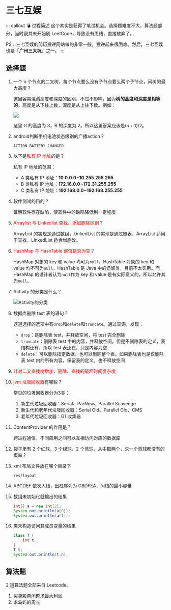 # 三七互娱

::: callout 💣 过程简述
这个其实是获得了笔试机会。选择题难度不大，算法题部分，当时我并未开始刷 LeetCode，导致没有思绪，直接放弃了。

PS：三七互娱的简历投递网站做的非常一般，投递起来很困难。然后，三七互娱也是「**广州三大坑**」之一。
:::

## 选择题

1. 一个 n 个节点的二叉树，每个节点要么没有子节点要么两个子节点，问树的最大高度？

    这里容易混淆高度和深度的区别，不过不影响，因为**树的高度和深度是相等的**。高度是从下往上数，深度是从上往下数。例如：

    ![](https://i.loli.net/2021/01/07/LQc8BwO6rDvhHd7.png)

    这里 G 的高度为 3，B 的深度为 2。所以这里答案应该是$(n+1)/2$。

2. android判断手机电池状态级别的广播action？

    `ACTION_BATTERY_CHANGED`

3. 以下是<font color="red">私有 IP 地址</font>的是？

    私有 IP 地址的范围：

    * A 类私有 IP 地址：**10.0.0.0~10.255.255.255**
    * B 类私有 IP 地址：**172.16.0.0~172.31.255.255**
    * C 类私有 IP 地址：**192.168.0.0~192.168.255.255**

4. 软件测试的目的？

    证明软件存在缺陷，使软件中的缺陷降低到一定程度

5. <font color="red">Arraylist 与 Linkedlist 查找、添加删除区别</font>？

    ArrayList 的实现是通过数组，LinkedList 的实现是通过链表，ArrayList 适用于查找，LinkedList 适合增删改。

6. <font color="red">HashMap 与 HashTable 键值是否为空</font>？

    HashMap 对象的 key 和 value 均可为`null`，HashTable 对象的 key 和 value 均不可为`null`。HashTable 是 Java 中的遗留类，目前不太实用。而 HashMap 的设计者认为`null`作为 key 和 value 是有实际意义的，所以允许其为`null`。

7. Activity 的分类是什么？

    ![Activity的分类](https://i.loli.net/2021/01/07/iDSIJcsvXlwp2oK.png)

8. 数据库删除 test 表的语句？

    这道选择的选项中有`drop`和`delete`和`truncate`。通过查询，发现：

    * `drop`：是删除表 test，并释放空间，将 test 完全删除
    * `truncate`：删除表 test 中的内容，并释放空间，但是不删除表的定义，表结构还有，所以 test 表还在，只是内容为空
    * `delete`：可以删除指定数据，也可以删除整个表。如果删除表也是仅删除表 test 内的所有内容，保留表的定义，也不释放空间

9. <font color="red">针对二叉查找树增加、删除、查找的最坏时间复杂度</font>

10. <font color="red">jvm 垃圾回收器</font>有哪些？

    常见的垃圾回收器分为3类：

    1. 新生代垃圾回收器：Serial、ParNew、Parallel Scavenge
    2. 新生代和老年代垃圾回收器：Serial Old、Parallel Old、CMS
    3. 老年代垃圾回收器：G1 收集器

11. ContentProvider 的作用是？

    跨进程通信，不同应用之间可以互相访问对应的数据库

12. 袋子里有 2 个红球，3 个绿球，2 个蓝球，从中取两个，求一个蓝球都没有的概率？

13. xml 布局文件放在哪个目录下

    `res/layout`

14. ABCDEF 依次入栈，出栈序列为 CBDFEA，问栈的最小容量

15. 数组未初始化就输出的结果

    ```java
    int[] a = new int[2];
    System.out.println(a[0]);
    System.out.println(a[1]);
    ```

16. 类未构造访问其成员变量的结果

    ```java
    class T {
        int t;
    }
    T t;
    System.out.println(t.n);
    ```

## 算法题

2 道算法题全部来自 Leetcode。

1. 买卖股票问题求最大利润
2. 求岛屿的周长